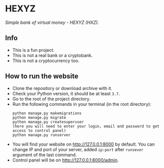 # HEXYZ
_Simple bank of virtual money - HEXYZ (HXZ)._

## Info
- This is a fun project.
- This is not a real bank or a cryptobank.
- This is not a cryptocurrency too.

## How to run the website
- Clone the repository or download archive with it.
- Check your Python version, it should be at least `3.7`.
- Go to the root of the project directory.
- Run the following commands in your terminal (in the root directory):
  ```
  python manage.py makemigrations
  python manage.py migrate
  python manage.py createsuperuser
  (here you will need to enter your login, email and password to get access to control panel)
  python manage.py runserver
  ```
- You will find your website on http://127.0.0.1:8000 by default. You can change IP and port of your server, added `ip:port` after `runsever` argument of the last command.
- Control panel will be on http://127.0.0.1:8000/admin.
